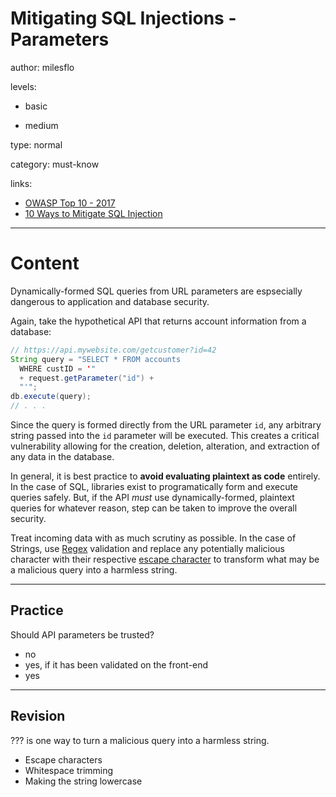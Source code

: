 # Mitigating SQL Injections - Parameters
author: milesflo

levels:

  - basic

  - medium

type: normal

category: must-know

links:

  - [OWASP Top 10 - 2017](https://www.owasp.org/images/7/72/OWASP_Top_10-2017_%28en%29.pdf.pdf)
  - [10 Ways to Mitigate SQL Injection](http://www.enterprisenetworkingplanet.com/netsecur/article.php/3866756/10-Ways-to-Prevent-or-Mitigate-SQL-Injection-Attacks.htm)

---
# Content

Dynamically-formed SQL queries from URL parameters are espsecially dangerous to application and database security. 

Again, take the hypothetical API that returns account information from a database:

```java
// https://api.mywebsite.com/getcustomer?id=42
String query = "SELECT * FROM accounts
  WHERE custID = '"
  + request.getParameter("id") +
  "'";
db.execute(query);
// . . .
```

Since the query is formed directly from the URL parameter `id`, any arbitrary string passed into the `id` parameter will be executed. This creates a critical vulnerability allowing for the creation, deletion, alteration, and extraction of any data in the database.

In general, it is best practice to __avoid evaluating plaintext as code__ entirely. In the case of SQL, libraries exist to programatically form and execute queries safely. But, if the API _must_ use dynamically-formed, plaintext queries for whatever reason, step can be taken to improve the overall security. 

Treat incoming data with as much scrutiny as possible. In the case of Strings, use [Regex](https://en.wikipedia.org/wiki/Regular_expression) validation and replace any potentially malicious character with their respective [escape character](https://en.wikipedia.org/wiki/Escape_character) to transform what may be a malicious query into a harmless string.

---
## Practice

Should API parameters be trusted?

* no
* yes, if it has been validated on the front-end
* yes

---
## Revision

??? is one way to turn a malicious query into a harmless string.

* Escape characters
* Whitespace trimming
* Making the string lowercase
